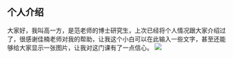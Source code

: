 ## 个人介绍
大家好，我叫高一方，是范老师的博士研究生，上次已经将个人情况跟大家介绍过了，很感谢佳楠老师对我的帮助，让我这个小白可以在此输入一些文字，甚至还能够给大家显示一张图片，让我对这门课有了一点信心。
![](https://timgsa.baidu.com/timg?image&quality=80&size=b9999_10000&sec=1590674831424&di=f978670d6a6e15ccd3718012c65835bd&imgtype=0&src=http%3A%2F%2Fa2.att.hudong.com%2F36%2F48%2F19300001357258133412489354717.jpg)